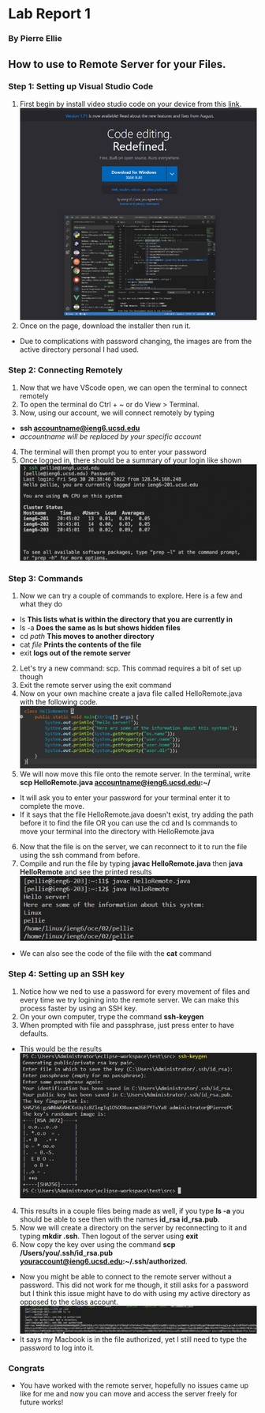 # Lab Report 1
### By Pierre Ellie

##  How to use to Remote Server for your Files.

### Step 1: Setting up Visual Studio Code
1. First begin by install video studio code on your device from this [link](https://code.visualstudio.com/).
    ![vscodeinstall image](visualstudioinstall.png)
2. Once on the page, download the installer then run it.
- Due to complications with password changing, the images are from the active directory personal I had used. 
### Step 2: Connecting Remotely
1. Now that we have VScode open, we can open the terminal to connect remotely
2. To open the terminal do Ctrl + ~ or do View > Terminal. 
3. Now, using our account, we will connect remotely by typing
- **ssh accountname@ieng6.ucsd.edu**
- *accountname will be replaced by your specific account*
4. The terminal will then prompt you to enter your password
5. Once logged in, there should be a summary of your login like shown
![loginresults image](lab1loginresult.png)
### Step 3: Commands
1. Now  we can try a couple of commands to explore. Here is a few and what they do
- ls **This lists what is within the directory that you are currently in**
- ls -a **Does the same as ls but shows hidden files**
- cd *path* **This moves to another directory**    
- cat *file* **Prints the contents of the file**
- exit **logs out of the remote server**
2. Let's try a new command: scp. This commad requires a bit of set up though
3. Exit the remote server using the exit command
4. Now on your own machine create a java file called HelloRemote.java with the following code.
![HelloRemoteCode image](HelloRemoteCode.png)
5. We will now move this file onto the remote server. In the terminal, write **scp HelloRemote.java accountname@ieng6.ucsd.edu:~/**
- It will ask you to enter your password for your terminal enter it to complete the move.
- If it says that the file HelloRemote.java doesn't exist, try adding the path before it to find the file OR you can use the cd and ls commands to move your terminal into the directory with HelloRemote.java
6. Now that the file is on the server, we can reconnect to it to run the file using the ssh command from before.
7. Compile and run the file by typing **javac HelloRemote.java** then **java HelloRemote** and see the printed results
![HelloRemoteResults image](helloremoteresults.png)
- We can also see the code of the file with the **cat** command

### Step 4: Setting up an SSH key

1. Notice how we ned to use a password for every movement of files and every time we try logining into the remote server. We can make this process faster by using an SSH key. 
2. On your own computer, trype the command **ssh-keygen**
3. When prompted with file and passphrase, just press enter to have defaults.
- This would be the results
![sshkeyresults image](sshkeyresults.png)
4. This results in a couple files being made as well, if you type **ls -a** you should be able to see then with the names **id_rsa id_rsa.pub**.
5. Now we will create a directory on the server by reconnecting to it and typing **mkdir .ssh**. Then logout of the server using **exit**
6. Now copy the key over using the command **scp /Users/you/.ssh/id_rsa.pub youraccount@ieng6.ucsd.edu:~/.ssh/authorized**.
- Now you might be able to connect to the remote server without a password. This did not work for me though, it still asks for a password but I think this issue might have to do with using my active directory as opposed to the class account.
 ![sshkeyfail image](sshkeyfail.png)
 - It says my Macbook is in the file authorized, yet I still need to type the password to log into it.

 ### Congrats
 - You have worked with the remote server, hopefully no issues came up like for me and now you can move and access the server freely for future works!

